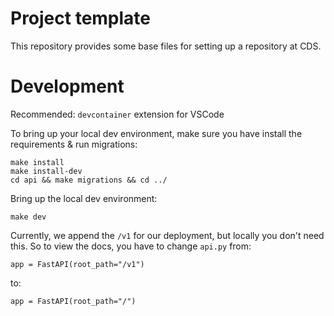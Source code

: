 # Project template

This repository provides some base files for setting up a repository at
CDS.


# Development
Recommended: `devcontainer` extension for VSCode

To bring up your local dev environment, make sure you have install the requirements & run migrations:
```
make install
make install-dev
cd api && make migrations && cd ../
```

Bring up the local dev environment:
```
make dev
```

Currently, we append the `/v1` for our deployment, but locally you don't need this. So to view the docs, you have to change `api.py` from:
```
app = FastAPI(root_path="/v1")
```
to:
```
app = FastAPI(root_path="/")
```